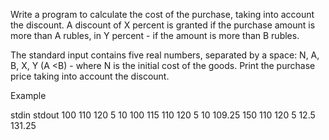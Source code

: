 Write a program to calculate the cost of the purchase, taking into account the discount. A discount of X percent is granted if the purchase amount is more than A rubles, in Y percent - if the amount is more than B rubles.

The standard input contains five real numbers, separated by a space: N, A, B, X, Y (A <B) - where N is the initial cost of the goods. Print the purchase price taking into account the discount.

Example

stdin                           stdout
100 110 120 5 10        100
115 110 120 5 10        109.25
150 110 120 5 12.5     131.25
